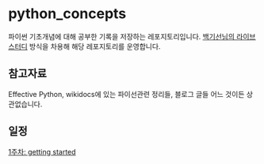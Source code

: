 # python_concepts

파이썬 기초개념에 대해 공부한 기록을 저장하는 레포지토리입니다.
[백기선님의 라이브 스터디](https://github.com/whiteship/live-study) 방식을 차용해 해당 레포지토리를 운영합니다.

## 참고자료

Effective Python, wikidocs에 있는 파이선관련 정리들, 블로그 글들 어느 것이든 상관없습니다.

## 일정

[1주차: getting started](https://github.com/BackendStudyOrg/python_concepts/issues/1)
